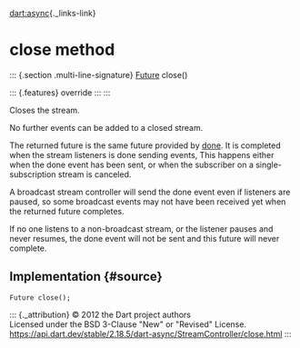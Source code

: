 [dart:async](../../dart-async/dart-async-library){._links-link}

close method
============

::: {.section .multi-line-signature}
[Future](../future-class) close()

::: {.features}
override
:::
:::

Closes the stream.

No further events can be added to a closed stream.

The returned future is the same future provided by [done](done). It is
completed when the stream listeners is done sending events, This happens
either when the done event has been sent, or when the subscriber on a
single-subscription stream is canceled.

A broadcast stream controller will send the done event even if listeners
are paused, so some broadcast events may not have been received yet when
the returned future completes.

If no one listens to a non-broadcast stream, or the listener pauses and
never resumes, the done event will not be sent and this future will
never complete.

Implementation {#source}
--------------

``` {.language-dart data-language="dart"}
Future close();
```

::: {._attribution}
© 2012 the Dart project authors\
Licensed under the BSD 3-Clause \"New\" or \"Revised\" License.\
<https://api.dart.dev/stable/2.18.5/dart-async/StreamController/close.html>
:::
